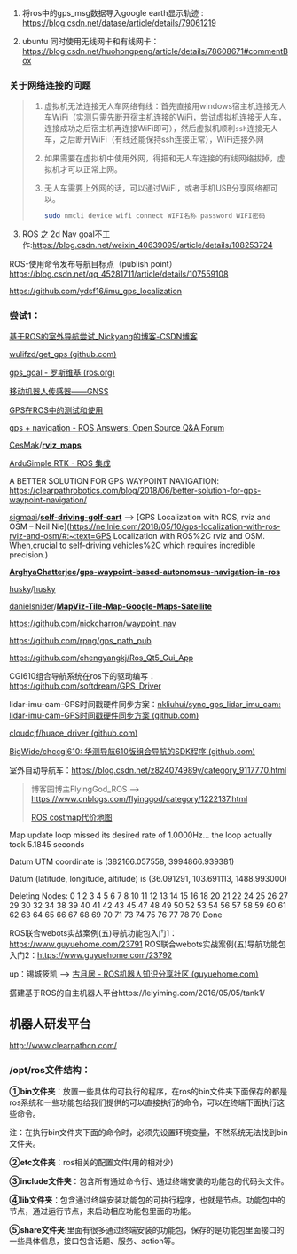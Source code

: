 1. 将ros中的gps_msg数据导入google earth显示轨迹 : https://blog.csdn.net/datase/article/details/79061219



2. ubuntu 同时使用无线网卡和有线网卡：https://blog.csdn.net/huohongpeng/article/details/78608671#commentBox

     




### 关于网络连接的问题

> 1. 虚拟机无法连接无人车网络有线：首先直接用windows宿主机连接无人车WiFi（实测只需先断开宿主机连接的WiFi，尝试虚拟机连接无人车，连接成功之后宿主机再连接WiFi即可），然后虚拟机顺利`ssh`连接无人车，之后断开WiFi（有线还能保持ssh连接正常），WiFi连接外网
>
> 2. 如果需要在虚拟机中使用外网，得把和无人车连接的有线网络拔掉，虚拟机才可以正常上网。
>
> 3. 无人车需要上外网的话，可以通过WiFi，或者手机USB分享网络都可以。
>
>     ```bash
>     sudo nmcli device wifi connect WIFI名称 password WIFI密码
>     ```
>
>     



3. ROS 之 2d Nav goal不工作:https://blog.csdn.net/weixin_40639095/article/details/108253724





ROS-使用命令发布导航目标点（publish point）https://blog.csdn.net/qq_45281711/article/details/107559108



https://github.com/ydsf16/imu_gps_localization



### 尝试1：

[基于ROS的室外导航尝试_Nickyang的博客-CSDN博客](https://blog.csdn.net/ANyang5/article/details/115447061)

[wulifzd/get_gps (github.com)](https://github.com/wulifzd/get_gps)

[gps_goal - 罗斯维基 (ros.org)](http://wiki.ros.org/gps_goal)

[移动机器人传感器——GNSS](https://blog.csdn.net/Kalenee/article/details/114671891)

[GPS在ROS中的测试和使用](http://community.bwbot.org/topic/718/gps%E5%9C%A8ros%E4%B8%AD%E7%9A%84%E6%B5%8B%E8%AF%95%E5%92%8C%E4%BD%BF%E7%94%A8)

[gps + navigation - ROS Answers: Open Source Q&A Forum](https://answers.ros.org/question/12663/gps-navigation/)

[CesMak](https://github.com/CesMak)/**[rviz_maps](https://github.com/CesMak/rviz_maps)**

[ArduSimple RTK - ROS 集成](https://msadowski.github.io/ardusimple-ros-integration/)



A BETTER SOLUTION FOR GPS WAYPOINT NAVIGATION: https://clearpathrobotics.com/blog/2018/06/better-solution-for-gps-waypoint-navigation/

[sigmaai](https://github.com/sigmaai)/**[self-driving-golf-cart](https://github.com/sigmaai/self-driving-golf-cart)**  --> [GPS Localization with ROS, rviz and OSM – Neil Nie](https://neilnie.com/2018/05/10/gps-localization-with-ros-rviz-and-osm/#:~:text=GPS Localization with ROS%2C rviz and OSM. When,crucial to self-driving vehicles%2C which requires incredible precision.)

**[ArghyaChatterjee](https://github.com/ArghyaChatterjee)/[gps-waypoint-based-autonomous-navigation-in-ros](https://github.com/ArghyaChatterjee/gps-waypoint-based-autonomous-navigation-in-ros)**

[husky](https://github.com/husky)/[husky](https://github.com/husky/husky)

[danielsnider](https://github.com/danielsnider)/**[MapViz-Tile-Map-Google-Maps-Satellite](https://github.com/danielsnider/MapViz-Tile-Map-Google-Maps-Satellite)**

https://github.com/nickcharron/waypoint_nav

https://github.com/rpng/gps_path_pub

https://github.com/chengyangkj/Ros_Qt5_Gui_App





CGI610组合导航系统在ros下的驱动编写：https://github.com/softdream/GPS_Driver

lidar-imu-cam-GPS时间戳硬件同步方案：[nkliuhui/sync_gps_lidar_imu_cam: lidar-imu-cam-GPS时间戳硬件同步方案 (github.com)](https://github.com/nkliuhui/sync_gps_lidar_imu_cam)

[cloudcjf/huace_driver (github.com)](https://github.com/cloudcjf/huace_driver)

[BigWide/chccgi610: 华测导航610版组合导航的SDK程序 (github.com)](https://github.com/BigWide/chccgi610)



室外自动导航车：https://blog.csdn.net/z824074989y/category_9117770.html



> 博客园博主FlyingGod_ROS -->  https://www.cnblogs.com/flyinggod/category/1222137.html
>
>  [ROS costmap代价地图](https://www.cnblogs.com/flyinggod/p/12742889.html)







Map update loop missed its desired rate of 1.0000Hz... the loop actually took 5.1845 seconds

Datum UTM coordinate is (382166.057558, 3994866.939381)

Datum (latitude, longitude, altitude) is (36.091291, 103.691113, 1488.993000)

Deleting Nodes: 0 1 2 3 4 5 6 7 8 10 11 12 13 14 15 16 18 20 21 22 24 25 26 27 29 30 32 34 38 39 40 41 42 43 45 47 48 49 50 52 53 54 56 57 58 59 60 61 62 63 64 65 66 67 68 69 70 71 73 74 75 76 77 78 79 Done





ROS联合webots实战案例(五)导航功能包入门1：https://www.guyuehome.com/23791
ROS联合webots实战案例(五)导航功能包入门2：https://www.guyuehome.com/23792

up：锡城筱凯 --> [古月居 - ROS机器人知识分享社区 (guyuehome.com)](https://www.guyuehome.com/author/61075b32c7cf0)



搭建基于ROS的自主机器人平台https://leiyiming.com/2016/05/05/tank1/





## 机器人研发平台

http://www.clearpathcn.com/





### /opt/ros文件结构：

**①bin文件夹**：放置一些具体的可执行的程序，在ros的bin文件夹下面保存的都是ros系统和一些功能包给我们提供的可以直接执行的命令，可以在终端下面执行这些命令。

注：在执行bin文件夹下面的命令时，必须先设置环境变量，不然系统无法找到bin文件夹。

**②etc文件夹**：ros相关的配置文件(用的相对少)

**③include文件夹**：包含所有通过命令行、通过终端安装的功能包的代码头文件。

**④lib文件夹**：包含通过终端安装功能包的可执行程序，也就是节点。功能包中的节点，通过运行节点，来启动相应功能包里面的功能。

**⑤share文件夹**:里面有很多通过终端安装的功能包，保存的是功能包里面接口的一些具体信息，接口包含话题、服务、action等。





